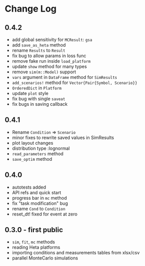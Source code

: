 # Change Log

## 0.4.2

- add global sensitivity for `MCResult`: `gsa`
- add `save_as_heta` method
- rename `Results` to `Result`
- fix bug to allow params in loss func
- remove fake run inside `load_platform`
- update `show` method for many types
- remove `sim(m::Model)` support
- `vars` argument in `DataFrame` method for `SimResults`
- `add_scenarios!` method for `Vector{Pair{Symbol, Scenario}}` 
- `OrderedDict` in `Platform`
- update `plot` style
- fix bug with single `saveat`
- fix bugs in saving callback

## 0.4.1

- Rename `Condition` => `Scenario`
- minor fixes to rewrite saved values in SimResults
- plot layout changes
- distribution type :lognormal
- `read_parameters` method
- `save_optim` method

## 0.4.0

- autotests added
- API refs and quick start
- progress bar in `mc` method
- fix "task modification" bug 
- rename `Cond` to `Condition`
- reset_dt! fixed for event at zero

## 0.3.0 - first public

- `sim`, `fit`, `mc` methods
- reading Heta platforms
- importing conditions and measurements tables from xlsx/csv
- parallel MonteCarlo simulations
